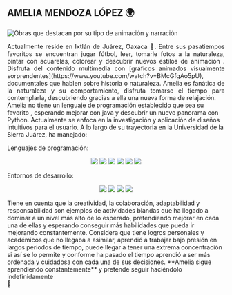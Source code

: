 

## AMELIA MENDOZA LÓPEZ 🌍

![Obras que destacan por su tipo de animación y narración](https://github.com/Ame-end/Ame-end/blob/main/Dise%C3%B1o%20sin%20t%C3%ADtulo.png)


<div align="justify">Actualmente reside en Ixtlán de Juárez, Oaxaca 🌲. Entre sus pasatiempos favoritos se encuentran jugar fútbol, leer, tomarle fotos a la naturaleza, pintar con acuarelas, colorear y descubrir nuevos estilos de animación . Disfruta del contenido multimedia con [gráficos animados visualmente sorprendentes](https://www.youtube.com/watch?v=BMcGfgAo5pU), documentales que hablen sobre historia o naturaleza. Amelia es fanática de la naturaleza y su comportamiento, disfruta tomarse el tiempo para contemplarla, descubriendo gracias a ella una nueva forma de relajación.</div>


<div>Amelia no tiene un lenguaje de programación establecido que sea su favorito , esperando mejorar con java y descubrir un nuevo panorama con Python. Actualmente se enfoca en la investigación y aplicación de diseños intuitivos para el usuario. A lo largo de su trayectoria en la Universidad de la Sierra Juárez, ha manejado:</div>

Lenguajes de programación: 

<p align="center">
  <img src="https://img.shields.io/badge/Python-3776AB?style=for-the-badge&logo=python&logoColor=white">
  <img src="https://img.shields.io/badge/JavaScript-F7DF1E?style=for-the-badge&logo=javascript&logoColor=black">
  <img src="https://img.shields.io/badge/Dart-0175C2?style=for-the-badge&logo=dart&logoColor=white">
  <img src="https://img.shields.io/badge/C-00599C?style=for-the-badge&logo=c&logoColor=white">
  <img src="https://img.shields.io/badge/C++-00599C?style=for-the-badge&logo=cplusplus&logoColor=white">
  <img src="https://img.shields.io/badge/HTML-E34F26?style=for-the-badge&logo=html5&logoColor=white">
</p>


Entornos de desarrollo:

<p align="center">
  <img src="https://img.shields.io/badge/Packet%20Tracer-00599C?style=for-the-badge&logo=cisco&logoColor=white">
  <img src="https://img.shields.io/badge/Visual%20Studio-5C2D91?style=for-the-badge&logo=visualstudio&logoColor=white">
  <img src="https://img.shields.io/badge/Apache%20NetBeans-1B6AC6?style=for-the-badge&logo=apache-netbeans&logoColor=white">
  <img src="https://img.shields.io/badge/MySQL%20Workbench-00758F?style=for-the-badge&logo=mysql&logoColor=white">
</p>


<div>Tiene en cuenta que la creatividad, la colaboración, adaptabilidad y responsabilidad son ejemplos de actividades blandas que ha llegado a dominar a un nivel más alto de lo esperado, pretendiendo mejorar en cada una de ellas y esperando conseguir más habilidades que pueda ir mejorando constantemente. Considera que tiene logros personales y académicos que no llegaba a asimilar, aprendió a trabajar bajo presión en largos periodos de tiempo, puede llegar a tener una extrema concentración si así se lo permite y conforme ha pasado el tiempo aprendió a ser más ordenada y cuidadosa con cada una de sus decisiones. **Amelia sigue aprendiendo constantemente** y pretende seguir haciéndolo indefinidamente </div>🌱

